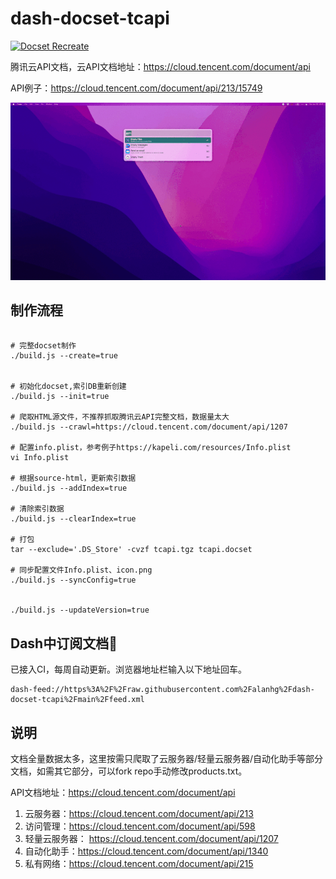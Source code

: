 # dash-docset-tcapi


[![Docset Recreate](https://github.com/alanhg/dash-docset-tcapi/actions/workflows/docset.yml/badge.svg?branch=main)](https://github.com/alanhg/dash-docset-tcapi/actions/workflows/docset.yml)

腾讯云API文档，云API文档地址：https://cloud.tencent.com/document/api

API例子：https://cloud.tencent.com/document/api/213/15749

![](./docs/screenshot.gif)

## 制作流程

```shell

# 完整docset制作
./build.js --create=true


# 初始化docset,索引DB重新创建
./build.js --init=true

# 爬取HTML源文件，不推荐抓取腾讯云API完整文档，数据量太大
./build.js --crawl=https://cloud.tencent.com/document/api/1207

# 配置info.plist，参考例子https://kapeli.com/resources/Info.plist
vi Info.plist

# 根据source-html，更新索引数据
./build.js --addIndex=true

# 清除索引数据
./build.js --clearIndex=true

# 打包
tar --exclude='.DS_Store' -cvzf tcapi.tgz tcapi.docset

# 同步配置文件Info.plist、icon.png
./build.js --syncConfig=true


./build.js --updateVersion=true
```

## Dash中订阅文档🔔

已接入CI，每周自动更新。浏览器地址栏输入以下地址回车。

```
dash-feed://https%3A%2F%2Fraw.githubusercontent.com%2Falanhg%2Fdash-docset-tcapi%2Fmain%2Ffeed.xml
```

## 说明

文档全量数据太多，这里按需只爬取了云服务器/轻量云服务器/自动化助手等部分文档，如需其它部分，可以fork repo手动修改products.txt。

API文档地址：https://cloud.tencent.com/document/api

1. 云服务器：https://cloud.tencent.com/document/api/213
2. 访问管理：https://cloud.tencent.com/document/api/598
3. 轻量云服务器： https://cloud.tencent.com/document/api/1207
4. 自动化助手：https://cloud.tencent.com/document/api/1340
5. 私有网络：https://cloud.tencent.com/document/api/215

